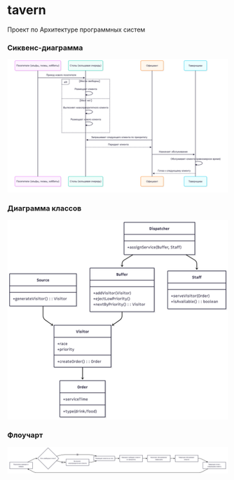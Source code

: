 # tavern
Проект по Архитектуре программных систем

### Сиквенс-диаграмма
![sequence-diagram](sequence-diagram.png)

### Диаграмма классов
![class-diagram](class-diagram.png)

### Флоучарт
![flowchart](flowchart.png)
